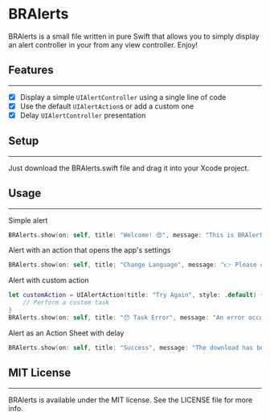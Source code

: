 # BRAlerts

BRAlerts is a small file written in pure Swift that allows you to simply display an alert controller in your from any view controller. Enjoy!

## Features
----------------
- [x] Display a simple `UIAlertController` using a single line of code
- [x] Use the default `UIAlertAction`s or add a custom one
- [x] Delay `UIAlertController` presentation

## Setup
----------------
Just download the BRAlerts.swift file and drag it into your Xcode project.

## Usage
----------------

Simple alert
```swift
BRAlerts.show(on: self, title: "Welcome! 😍", message: "This is BRAlerts", style: .alert, actions: [.ok])
```

Alert with an action that opens the app's settings
```swift
BRAlerts.show(on: self, title: "Change Language", message: "👉 Please open the app's settings and select the preferred language", style: .alert)
```

Alert with custom action
```swift
let customAction = UIAlertAction(title: "Try Again", style: .default) { (action) in
    // Perform a custom task
}
BRAlerts.show(on: self, title: "😯 Task Error", message: "An error occurred while performing the task", style: .alert, actions: [.cancel], customActions: [customAction])
```

Alert as an Action Sheet with delay
```swift
BRAlerts.show(on: self, title: "Success", message: "The download has been completed successfully", style: .actionSheet, delay: 0.5, actions: [.ok])
```

## MIT License
----------------
BRAlerts is available under the MIT license. See the LICENSE file for more info.
